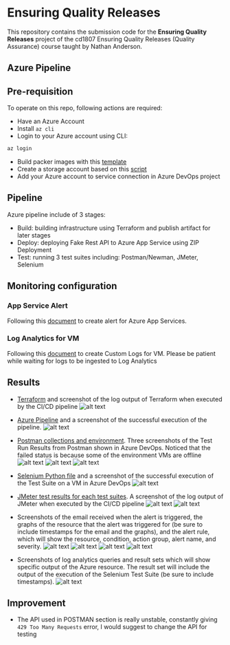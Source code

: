 # Ensuring Quality Releases

This repository contains the submission code for the **Ensuring Quality Releases** project of the cd1807 Ensuring Quality Releases (Quality Assurance) course taught by Nathan Anderson.

## Azure Pipeline

## Pre-requisition

To operate on this repo, following actions are required:

* Have an Azure Account
* Install `az cli`
* Login to your Azure account using CLI:

```sh
az login
```

* Build packer images with this [template](/packer/)
* Create a storage account based on this [script](/terraform/environments/test/configure-tfstate-storage-account.sh)
* Add your Azure account to service connection in Azure DevOps project

## Pipeline

Azure pipeline include of 3 stages:

* Build: building infrastructure using Terraform and publish artifact for later stages
* Deploy: deploying Fake Rest API to Azure App Service using ZIP Deployment
* Test: running 3 test suites including: Postman/Newman, JMeter, Selenium

## Monitoring configuration

### App Service Alert

Following this [document](https://learn.microsoft.com/en-us/azure/azure-monitor/alerts/alerts-overview) to create alert for Azure App Services.

### Log Analytics for VM

Following this [document](https://learn.microsoft.com/en-us/azure/azure-monitor/agents/data-sources-custom-logs) to create Custom Logs for VM. Please be patient while waiting for logs to be ingested to Log Analytics

## Results

* [Terraform](/terraform/environments/test/) and screenshot of the log output of Terraform when executed by the CI/CD pipeline
![alt text](screenshots/terraform_pipeline.png "terraform_pipeline")

* [Azure Pipeline](/azure-pipelines.yaml) and a screenshot of the successful execution of the pipeline.
![alt text](screenshots/pipeline_success.png "pipeline_success")

* [Postman collections and environment](/automatedtesting/postman/). Three screenshots of the Test Run Results from Postman shown in Azure DevOps. Noticed that the failed status is because some of the environment VMs are offline
![alt text](screenshots/postman_test_report.png "pipeline_success")
![alt text](screenshots/postman_regression_test.png "postman_regression_test")
![alt text](screenshots/postman_data_validation_test.png "postman_regression_test")

* [Selenium Python file](/automatedtesting/selenium/uitest.py) and a screenshot of the successful execution of the Test Suite on a VM in Azure DevOps
![alt text](screenshots/selenium_pipeline_passed.png "selenium_pipeline_passed")

* [JMeter test results for each test suites](/automatedtesting/jmeter/test-suites/html_report/). A screenshot of the log output of JMeter when executed by the CI/CD pipeline
![alt text](screenshots/jmeter_test.png "jmeter_test")
![alt text](screenshots/jmeter_html_report.png "jmeter_test")

* Screenshots of the email received when the alert is triggered, the graphs of the resource that the alert was triggered for (be sure to include timestamps for the email and the graphs), and the alert rule, which will show the resource, condition, action group, alert name, and severity.
![alt text](screenshots/azure_alert_email.png "azure_alert_email")
![alt text](screenshots/azure_alert_chart.png "azure_alert_chart")
![alt text](screenshots/azure_alert_rule2.png "azure_alert_rule")
![alt text](screenshots/azure_alert_metric.png "azure_alert_metric")


* Screenshots of log analytics queries and result sets which will show specific output of the Azure resource. The result set will include the output of the execution of the Selenium Test Suite (be sure to include timestamps).
![alt text](screenshots/azure_mv_log_analytics2.png "azure_mv_log_analytics")



## Improvement

* The API used in POSTMAN section is really unstable, constantly giving `429 Too Many Requests` error, I would suggest to change the API for testing